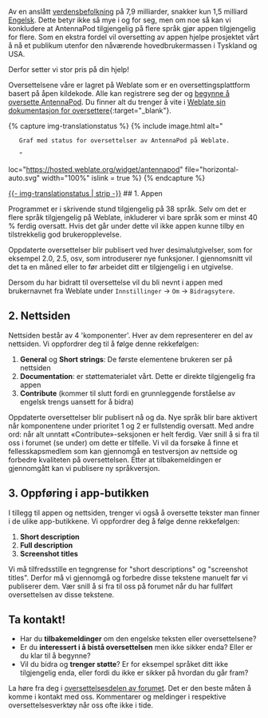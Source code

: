 Av en anslått [verdensbefolkning](https://en.wikipedia.org/wiki/World_population) på 7,9 milliarder, snakker kun 1,5 milliard [Engelsk](https://www.ethnologue.com/insights/ethnologue200/). Dette betyr ikke så mye i og for seg, men om noe så kan vi konkludere at AntennaPod tilgjengelig på flere språk gjør appen tilgjengelig for flere. Som en ekstra fordel vil oversetting av appen hjelpe prosjektet vårt å nå et publikum utenfor den nåværende hovedbrukermassen i Tyskland og USA.

Derfor setter vi stor pris på din hjelp!

Oversettelsene våre er lagret på Weblate som er en oversettingsplattform basert på åpen kildekode. Alle kan registrere seg der og [begynne å oversette AntennaPod](https://hosted.weblate.org/projects/antennapod). Du finner alt du trenger å vite i [Weblate sin dokumentasjon for oversettere](https://docs.weblate.org/no/latest/user/translating.html){:target="_blank"}.

{% capture img-translationstatus %} {% include image.html alt="

       Graf med status for oversettelser av AntennaPod på Weblate.

       "

loc="https://hosted.weblate.org/widget/antennapod" file="horizontal-auto.svg" width="100%" islink = true %} {% endcapture %}

<object data="https://hosted.weblate.org/widget/antennapod/horizontal-auto.svg" type="image/svg+xml" width="100%" height="auto" crossorigin="anonymous">
<a href="https://hosted.weblate.org/engage/antennapod" target="_blank">{{- img-translationstatus | strip -}}</a>
</object>## 1. Appen

Programmet er i skrivende stund tilgjengelig på 38 språk. Selv om det er flere språk tilgjengelig på Weblate, inkluderer vi bare språk som er minst 40 % ferdig oversatt. Hvis det går under dette vil ikke appen kunne tilby en tilstrekkelig god brukeropplevelse.

Oppdaterte oversettelser blir publisert ved hver desimalutgivelser, som for eksempel 2.0, 2.5, osv, som introduserer nye funksjoner. I gjennomsnitt vil det ta en måned eller to før arbeidet ditt er tilgjengelig i en utgivelse.

Dersom du har bidratt til oversettelse vil du bli nevnt i appen med brukernavnet fra Weblate under `Innstillinger` → `Om` → `Bidragsytere`.

## 2. Nettsiden

Nettsiden består av 4 'komponenter'. Hver av dem representerer en del av nettsiden. Vi oppfordrer deg til å følge denne rekkefølgen:

1. **General** og **Short strings**: De første elementene brukeren ser på nettsiden
1. **Documentation**: er støttematerialet vårt. Dette er direkte tilgjengelig fra appen
1. **Contribute** (kommer til slutt fordi en grunnleggende forståelse av engelsk trengs uansett for å bidra)

Oppdaterte oversettelser blir publisert nå og da. Nye språk blir bare aktivert når komponentene under prioritet 1 og 2 er fullstendig oversatt. Med andre ord: når alt unntatt «Contribute»-seksjonen er helt ferdig. Vær snill å si fra til oss i forumet (se under) om dette er tilfelle. Vi vil da forsøke å finne et fellesskapsmedlem som kan gjennomgå en testversjon av nettside og forbedre kvaliteten på oversettelsen. Etter at tilbakemeldingen er gjennomgått kan vi publisere ny språkversjon.

## 3. Oppføring i app-butikken

I tillegg til appen og nettsiden, trenger vi også å oversette tekster man finner i de ulike app-butikkene. Vi oppfordrer deg å følge denne rekkefølgen:

1. **Short description**
1. **Full description**
1. **Screenshot titles**

Vi må tilfredsstille en tegngrense for "short descriptions" og "screenshot titles". Derfor må vi gjennomgå og forbedre disse tekstene manuelt før vi publiserer dem. Vær snill å si fra til oss på forumet når du har fullført oversettelsen av disse tekstene.

## Ta kontakt!

* Har du **tilbakemeldinger** om den engelske teksten eller oversettelsene?
* Er du **interessert i å bistå oversettelsen** men ikke sikker enda? Eller er du klar til å begynne?
* Vil du bidra og **trenger støtte**? Er for eksempel språket ditt ikke tilgjengelig enda, eller fordi du ikke er sikker på hvordan du går fram?

La høre fra deg i [oversettelsesdelen av forumet](https://forum.antennapod.org/c/translations/11). Det er den beste måten å komme i kontakt med oss. Kommentarer og meldinger i respektive oversettelsesverktøy når oss ofte ikke i tide.

